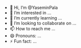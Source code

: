 - 👋 Hi, I’m @YaseminPala
- 👀 I’m interested in ...
- 🌱 I’m currently learning ...
- 💞️ I’m looking to collaborate on ...
- 📫 How to reach me ...
- 😄 Pronouns: ...
- ⚡ Fun fact: ...

<!---
YaseminPala/YaseminPala is a ✨ special ✨ repository because its `README.md` (this file) appears on your GitHub profile.
You can click the Preview link to take a look at your changes.
--->
